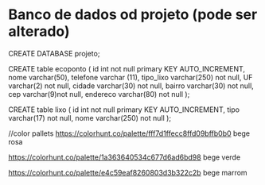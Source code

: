# Banco de dados od projeto (pode ser alterado)

CREATE DATABASE projeto;


CREATE table ecoponto (
    id int not null primary KEY AUTO_INCREMENT,
    nome varchar(50),
    telefone varchar (11),
    tipo_lixo varchar(250) not null,
    UF varchar(2) not null,
    cidade varchar(30) not null,
    bairro varchar(30) not null,
    cep varchar(9)not null,
    endereco varchar(80) not null
);

CREATE table lixo (
    id int not null primary KEY AUTO_INCREMENT,
    tipo varchar(17) not null,
    nome varchar(250) not null
);

//color pallets
https://colorhunt.co/palette/fff7d1ffecc8ffd09bffb0b0
bege rosa

https://colorhunt.co/palette/1a363640534c677d6ad6bd98
bege verde    

https://colorhunt.co/palette/e4c59eaf8260803d3b322c2b
bege marrom
